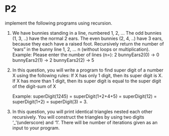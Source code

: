 # P2
 implement the following programs using recursion.
 
 1) We have bunnies standing in a line, numbered 1, 2, ... The odd bunnies (1, 3, ..) have the normal
    2 ears. The even bunnies (2, 4, ..) have 3 ears, because they each have a raised foot. Recursively
    return the number of “ears” in the bunny line 1, 2, ... n (without loops or multiplication).
    Example:
           Please enter the number of lines (n=): 2
           bunnyEars2(0) → 0
           bunnyEars2(1) → 2
           bunnyEars2(2) → 5
    
    

2) In this question, you will write a program to find super digit of a number X using the following
   rules:
   If X has only 1 digit, then its super digit is X.
   If X has more than 1 digit, then its super digit is equal to the super digit of the digit-sum of X
   
   Example:
          superDigit(1245) = superDigit(1+2+4+5)
                           = superDigit(12)
                           = superDigit(1+2)
                           = superDigit(3)
                           = 3.

   
   
  3) In this question, you will print identical triangles nested each other recursively. You will construct
     the triangles by using two digits ‘_’(underscore) and ‘1’. There will be number of iterations given
     as an input to your program.
